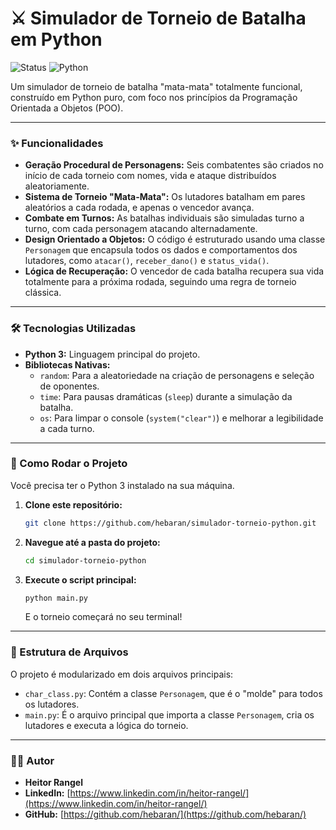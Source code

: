 # ⚔️ Simulador de Torneio de Batalha em Python

![Status](https://img.shields.io/badge/status-conclu%C3%ADdo-brightgreen)
![Python](https://img.shields.io/badge/python-3.12%2B-blue)

Um simulador de torneio de batalha "mata-mata" totalmente funcional, construído em Python puro, com foco nos princípios da Programação Orientada a Objetos (POO).

---

### ✨ Funcionalidades

* **Geração Procedural de Personagens:** Seis combatentes são criados no início de cada torneio com nomes, vida e ataque distribuídos aleatoriamente.
* **Sistema de Torneio "Mata-Mata":** Os lutadores batalham em pares aleatórios a cada rodada, e apenas o vencedor avança.
* **Combate em Turnos:** As batalhas individuais são simuladas turno a turno, com cada personagem atacando alternadamente.
* **Design Orientado a Objetos:** O código é estruturado usando uma classe `Personagem` que encapsula todos os dados e comportamentos dos lutadores, como `atacar()`, `receber_dano()` e `status_vida()`.
* **Lógica de Recuperação:** O vencedor de cada batalha recupera sua vida totalmente para a próxima rodada, seguindo uma regra de torneio clássica.

---

### 🛠️ Tecnologias Utilizadas

* **Python 3:** Linguagem principal do projeto.
* **Bibliotecas Nativas:**
  * `random`: Para a aleatoriedade na criação de personagens e seleção de oponentes.
  * `time`: Para pausas dramáticas (`sleep`) durante a simulação da batalha.
  * `os`: Para limpar o console (`system("clear")`) e melhorar a legibilidade a cada turno.

---

### 🚀 Como Rodar o Projeto

Você precisa ter o Python 3 instalado na sua máquina.

1. **Clone este repositório:**

    ```bash
    git clone https://github.com/hebaran/simulador-torneio-python.git
    ```

2. **Navegue até a pasta do projeto:**

    ```bash
    cd simulador-torneio-python
    ```

3. **Execute o script principal:**

    ```bash
    python main.py
    ```

    E o torneio começará no seu terminal!

---

### 📂 Estrutura de Arquivos

O projeto é modularizado em dois arquivos principais:

* `char_class.py`: Contém a classe `Personagem`, que é o "molde" para todos os lutadores.
* `main.py`: É o arquivo principal que importa a classe `Personagem`, cria os lutadores e executa a lógica do torneio.

---

### 👨‍💻 Autor

* **Heitor Rangel**
* **LinkedIn:** [https://www.linkedin.com/in/heitor-rangel/](https://www.linkedin.com/in/heitor-rangel/)
* **GitHub:** [https://github.com/hebaran/](https://github.com/hebaran/)
